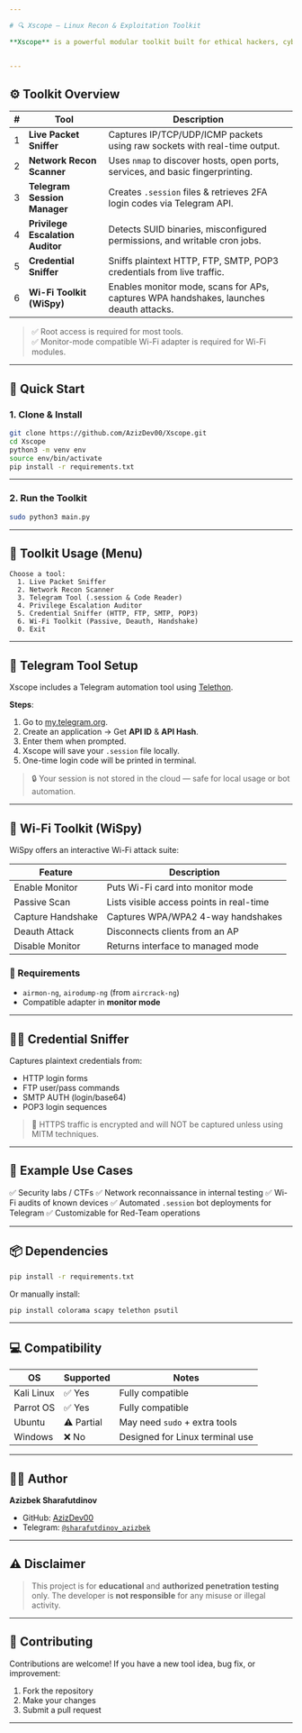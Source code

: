 ```yaml
---

# 🔍 Xscope — Linux Recon & Exploitation Toolkit

**Xscope** is a powerful modular toolkit built for ethical hackers, cybersecurity researchers, and penetration testers. It provides advanced utilities for network reconnaissance, wireless auditing, privilege escalation analysis, and credential sniffing — optimized for **Linux environments** like Kali Linux.


---
```


## ⚙️ Toolkit Overview

| # | Tool                                | Description |
|--:|-------------------------------------|-------------|
| 1 | **Live Packet Sniffer**             | Captures IP/TCP/UDP/ICMP packets using raw sockets with real-time output. |
| 2 | **Network Recon Scanner**           | Uses `nmap` to discover hosts, open ports, services, and basic fingerprinting. |
| 3 | **Telegram Session Manager**        | Creates `.session` files & retrieves 2FA login codes via Telegram API. |
| 4 | **Privilege Escalation Auditor**    | Detects SUID binaries, misconfigured permissions, and writable cron jobs. |
| 5 | **Credential Sniffer**              | Sniffs plaintext HTTP, FTP, SMTP, POP3 credentials from live traffic. |
| 6 | **Wi-Fi Toolkit (WiSpy)**           | Enables monitor mode, scans for APs, captures WPA handshakes, launches deauth attacks. |

> ✅ Root access is required for most tools.  
> ✅ Monitor-mode compatible Wi-Fi adapter is required for Wi-Fi modules.

---

## 🚀 Quick Start

### 1. Clone & Install

```bash
git clone https://github.com/AzizDev00/Xscope.git
cd Xscope
python3 -m venv env
source env/bin/activate
pip install -r requirements.txt
````

---

### 2. Run the Toolkit

```bash
sudo python3 main.py
```

---

## 🧰 Toolkit Usage (Menu)

```text
Choose a tool:
  1. Live Packet Sniffer
  2. Network Recon Scanner
  3. Telegram Tool (.session & Code Reader)
  4. Privilege Escalation Auditor
  5. Credential Sniffer (HTTP, FTP, SMTP, POP3)
  6. Wi-Fi Toolkit (Passive, Deauth, Handshake)
  0. Exit
```

---

## 🔐 Telegram Tool Setup

Xscope includes a Telegram automation tool using [Telethon](https://github.com/LonamiWebs/Telethon).

**Steps**:

1. Go to [my.telegram.org](https://my.telegram.org).
2. Create an application → Get **API ID** & **API Hash**.
3. Enter them when prompted.
4. Xscope will save your `.session` file locally.
5. One-time login code will be printed in terminal.

> 🔒 Your session is not stored in the cloud — safe for local usage or bot automation.

---

## 📡 Wi-Fi Toolkit (WiSpy)

WiSpy offers an interactive Wi-Fi attack suite:

| Feature           | Description                              |
| ----------------- | ---------------------------------------- |
| Enable Monitor    | Puts Wi-Fi card into monitor mode        |
| Passive Scan      | Lists visible access points in real-time |
| Capture Handshake | Captures WPA/WPA2 4-way handshakes       |
| Deauth Attack     | Disconnects clients from an AP           |
| Disable Monitor   | Returns interface to managed mode        |

### 🔧 Requirements

* `airmon-ng`, `airodump-ng` (from `aircrack-ng`)
* Compatible adapter in **monitor mode**

---

## 🕵️‍♂️ Credential Sniffer

Captures plaintext credentials from:

* HTTP login forms
* FTP user/pass commands
* SMTP AUTH (login/base64)
* POP3 login sequences

> 🛑 HTTPS traffic is encrypted and will NOT be captured unless using MITM techniques.

---

## 🧪 Example Use Cases

✅ Security labs / CTFs
✅ Network reconnaissance in internal testing
✅ Wi-Fi audits of known devices
✅ Automated `.session` bot deployments for Telegram
✅ Customizable for Red-Team operations

---

## 📦 Dependencies

```bash
pip install -r requirements.txt
```

Or manually install:

```bash
pip install colorama scapy telethon psutil
```

---

## 💻 Compatibility

| OS         | Supported  | Notes                           |
| ---------- | ---------- | ------------------------------- |
| Kali Linux | ✅ Yes      | Fully compatible                |
| Parrot OS  | ✅ Yes      | Fully compatible                |
| Ubuntu     | ⚠️ Partial | May need `sudo` + extra tools   |
| Windows    | ❌ No       | Designed for Linux terminal use |

---

## 🧑‍💻 Author

**Azizbek Sharafutdinov**

* GitHub: [AzizDev00](https://github.com/AzizDev00)
* Telegram: [`@sharafutdinov_azizbek`](https://t.me/sharafutdinov_azizbek)

---

## ⚠️ Disclaimer

> This project is for **educational** and **authorized penetration testing** only.
> The developer is **not responsible** for any misuse or illegal activity.

---

## 🤝 Contributing

Contributions are welcome!
If you have a new tool idea, bug fix, or improvement:

1. Fork the repository
2. Make your changes
3. Submit a pull request

---
